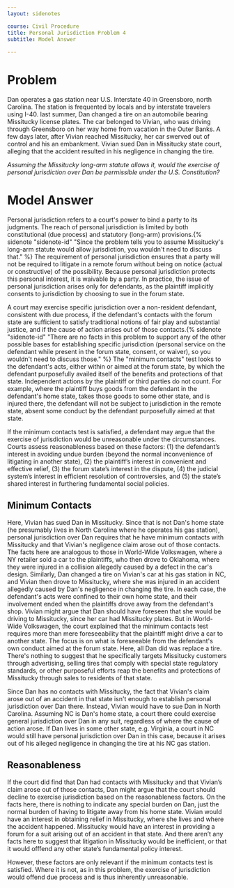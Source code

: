 ```yaml
---
layout: sidenotes

course: Civil Procedure 
title: Personal Jurisdiction Problem 4
subtitle: Model Answer
  
---
```


# Problem

Dan operates a gas station near U.S. Interstate 40 in Greensboro, north Carolina. The station is frequented by locals and by interstate travelers using I-40. last summer, Dan changed a tire on an automobile bearing Missitucky license plates. The car belonged to Vivian, who was driving through Greensboro on her way home from vacation in the Outer Banks. A few days later, after Vivian reached Missitucky, her car swerved out of control and his an embankment. Vivian sued Dan in Missitucky state court, alleging that the accident resulted in his negligence in changing the tire. 

_Assuming the Missitucky long-arm statute allows it, would the exercise of personal jurisdiction over Dan be permissible under the U.S. Constitution?_

# Model Answer 

Personal jurisdiction refers to a court's power to bind a party to its judgments. The reach of personal jurisdiction is limited by both constitutional (due process) and statutory (long-arm) provisions.{% sidenote "sidenote-id" "Since the problem tells you to assume Missitucky's long-arm statute would allow jurisdiction, you wouldn't need to discuss that." %} The requirement of personal jurisdiction ensures that a party will not be required to litigate in a remote forum without being on notice (actual or constructive) of the possibility. Because personal jurisdiction protects this personal interest, it is waivable by a party. In practice, the issue of personal jurisdiction arises only for defendants, as the plaintiff implicitly consents to jurisdiction by choosing to sue in the forum state.

A court may exercise specific jurisdiction over a non-resident defendant, consistent with due process, if the defendant's contacts with the forum state are sufficient to satisfy traditional notions of fair play and substantial justice, and if the cause of action arises out of those contacts.{% sidenote "sidenote-id" "There are no facts in this problem to support any of the other possible bases for establishing specific jurisdiction (personal service on the defendant while present in the forum state, consent, or waiver), so you wouldn't need to discuss those." %} The "minimum contacts" test looks to the defendant's acts, either within or aimed at the forum state, by which the defendant purposefully availed itself of the benefits and protections of that state. Independent actions by the plaintiff or third parties do not count. For example, where the plaintiff buys goods from the defendant in the defendant's home state, takes those goods to some other state, and is injured there, the defendant will not be subject to jurisdiction in the remote state, absent some conduct by the defendant purposefully aimed at that state. 

If the minimum contacts test is satisfied, a defendant may argue that the exercise of jurisdiction would be unreasonable under the circumstances. Courts assess reasonableness based on these factors: (1) the defendant’s interest in avoiding undue burden (beyond the normal inconvenience of litigating in another state), (2) the plaintiff’s interest in convenient and effective relief, (3) the forum state’s interest in the dispute, (4) the judicial system’s interest in efficient resolution of controversies, and (5) the state’s shared interest in furthering fundamental social policies.

## Minimum Contacts 

Here, Vivian has sued Dan in Missitucky. Since that is not Dan's home state (he presumably lives in North Carolina where he operates his gas station), personal jurisdiction over Dan requires that he have minimum contacts with Missitucky and that Vivian's negligence claim arose out of those contacts. The facts here are analogous to those in World-Wide Volkswagen, where a NY retailer sold a car to the plaintiffs, who then drove to Oklahoma, where they were injured in a collision allegedly caused by a defect in the car's design. Similarly, Dan changed a tire on Vivian's car at his gas station in NC, and Vivian then drove to Missitucky, where she was injured in an accident allegedly caused by Dan's negligence in changing the tire. In each case, the defendant's acts were confined to their own home state, and their involvement ended when the plaintiffs drove away from the defendant's shop. Vivian might argue that Dan should have foreseen that she would be driving to Missitucky, since her car had Missitucky plates. But in World-Wide Volkswagen, the court explained that the minimum contacts test requires more than mere foreseeability that the plaintiff might drive a car to another state. The focus is on what is foreseeable from the defendant's own conduct aimed at the forum state. Here, all Dan did was replace a tire. There's nothing to suggest that he specifically targets Missitucky customers through advertising, selling tires that comply with special state regulatory standards, or other purposeful efforts reap the benefits and protections of Missitucky through sales to residents of that state. 

Since Dan has no contacts with Missitucky, the fact that Vivian's claim arose out of an accident in that state isn't enough to establish personal jurisdiction over Dan there. Instead, Vivian would have to sue Dan in North Carolina. Assuming NC is Dan's home state, a court there could exercise general jurisdiction over Dan in any suit, regardless of where the cause of action arose. If Dan lives in some other state, e.g. Virginia, a court in NC would still have personal jurisdiction over Dan in this case, because it arises out of his alleged negligence in changing the tire at his NC gas station. 

## Reasonableness

If the court did find that Dan had contacts with Missitucky and that Vivian’s claim arose out of those contacts, Dan might argue that the court should decline to exercise jurisdiction based on the reasonableness factors. On the facts here, there is nothing to indicate any special burden on Dan, just the normal burden of having to litigate away from his home state. Vivian would have an interest in obtaining relief in Missitucky, where she lives and where the accident happened. Missitucky would have an interest in providing a forum for a suit arising out of an accident in that state. And there aren’t any facts here to suggest that litigation in Missitucky would be inefficient, or that it would offfend any other state’s fundamental policy interest. 

However, these factors are only relevant if the minimum contacts test is satisfied. Where it is not, as in this problem, the exercise of jurisdiction would offend due process and is thus inherently unreasonable. 
